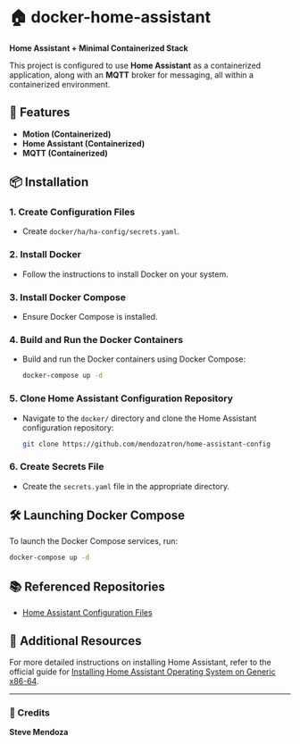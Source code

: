 # 🏠 docker-home-assistant

**Home Assistant + Minimal Containerized Stack**

This project is configured to use **Home Assistant** as a containerized application, along with an **MQTT** broker for messaging, all within a containerized environment.

## 🚀 Features

- **Motion (Containerized)**
- **Home Assistant (Containerized)**
- **MQTT (Containerized)**

## 📦 Installation

### 1. Create Configuration Files
- Create `docker/ha/ha-config/secrets.yaml`.

### 2. Install Docker
- Follow the instructions to install Docker on your system.

### 3. Install Docker Compose
- Ensure Docker Compose is installed.

### 4. Build and Run the Docker Containers
- Build and run the Docker containers using Docker Compose:
  ```bash
  docker-compose up -d
  ```

### 5. Clone Home Assistant Configuration Repository
- Navigate to the `docker/` directory and clone the Home Assistant configuration repository:
  ```bash
  git clone https://github.com/mendozatron/home-assistant-config
  ```

### 6. Create Secrets File
- Create the `secrets.yaml` file in the appropriate directory.

## 🛠️ Launching Docker Compose

To launch the Docker Compose services, run:
```bash
docker-compose up -d
```

## 📚 Referenced Repositories

- [Home Assistant Configuration Files](https://github.com/mendozatron/home-assistant-config)

## 📖 Additional Resources

For more detailed instructions on installing Home Assistant, refer to the official guide for [Installing Home Assistant Operating System on Generic x86-64](https://www.home-assistant.io/installation/generic-x86-64/#docker-compose).

---

### 👤 Credits
**Steve Mendoza**  
